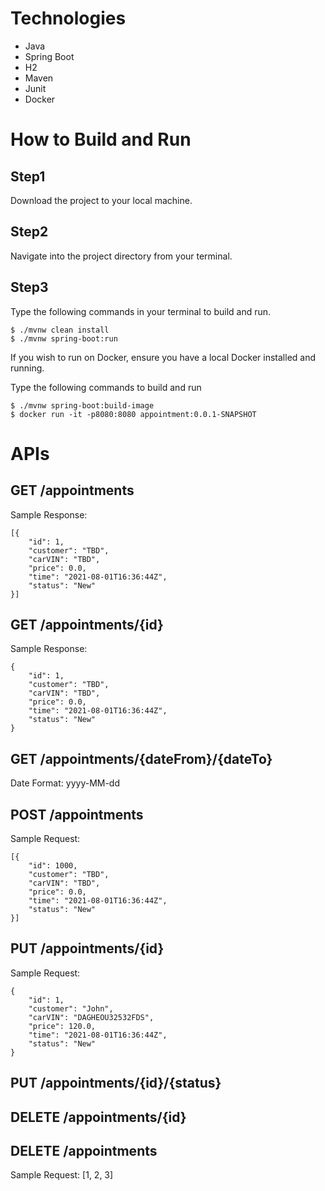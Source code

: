 # Technologies
- Java
- Spring Boot
- H2
- Maven
- Junit
- Docker
# How to Build and Run
## Step1 
  Download the project to your local machine.
## Step2 
  Navigate into the project directory from your terminal.
## Step3
  Type the following commands in your terminal to build and run.
```
$ ./mvnw clean install
$ ./mvnw spring-boot:run
```
  If you wish to run on Docker, ensure you have a local Docker installed and running.
  
  Type the following commands to build and run
```
$ ./mvnw spring-boot:build-image
$ docker run -it -p8080:8080 appointment:0.0.1-SNAPSHOT
```
# APIs
## GET /appointments
Sample Response:
```
[{
    "id": 1,
    "customer": "TBD",
    "carVIN": "TBD",
    "price": 0.0,
    "time": "2021-08-01T16:36:44Z",
    "status": "New"
}]
```
## GET /appointments/{id}
Sample Response:
```
{
    "id": 1,
    "customer": "TBD",
    "carVIN": "TBD",
    "price": 0.0,
    "time": "2021-08-01T16:36:44Z",
    "status": "New"
}
```

## GET /appointments/{dateFrom}/{dateTo}
Date Format: yyyy-MM-dd

## POST /appointments
Sample Request:
```
[{
    "id": 1000,
    "customer": "TBD",
    "carVIN": "TBD",
    "price": 0.0,
    "time": "2021-08-01T16:36:44Z",
    "status": "New"
}]
```
## PUT /appointments/{id}
Sample Request:
```
{
    "id": 1,
    "customer": "John",
    "carVIN": "DAGHEOU32532FDS",
    "price": 120.0,
    "time": "2021-08-01T16:36:44Z",
    "status": "New"
}
```
## PUT /appointments/{id}/{status}

## DELETE /appointments/{id}
## DELETE /appointments
Sample Request: [1, 2, 3]
